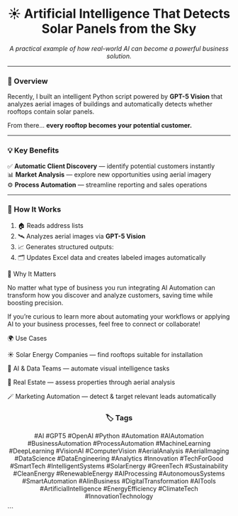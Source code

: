 <h1 align="center">☀️ <b>Artificial Intelligence That Detects Solar Panels from the Sky</b></h1>

<p align="center">
  <i>A practical example of how real-world AI can become a powerful business solution.</i>
</p>

---

### 🧠 Overview  
Recently, I built an intelligent Python script powered by **GPT-5 Vision** that analyzes aerial images of buildings and automatically detects whether rooftops contain solar panels.  

From there... **every rooftop becomes your potential customer.**

---

### 💡 Key Benefits
✅ **Automatic Client Discovery** — identify potential customers instantly  
📊 **Market Analysis** — explore new opportunities using aerial imagery  
⚙️ **Process Automation** — streamline reporting and sales operations  

---

### 🧩 How It Works
1. 🏠 Reads address lists  
2. 🛰️ Analyzes aerial images via **GPT-5 Vision**  
3. 📈 Generates structured outputs:  
4. 🗂️ Updates Excel data and creates labeled images automatically

🚀 Why It Matters

No matter what type of business you run integrating AI Automation can transform how you discover and analyze customers, saving time while boosting precision.

If you’re curious to learn more about automating your workflows or applying AI to your business processes, feel free to connect or collaborate!

🌍 Use Cases

☀️ Solar Energy Companies — find rooftops suitable for installation

🧠 AI & Data Teams — automate visual intelligence tasks

🏢 Real Estate — assess properties through aerial analysis

🪄 Marketing Automation — detect & target relevant leads automatically


<h3 align="center">🏷️ Tags</h3> <p align="center"> #AI #GPT5 #OpenAI #Python #Automation #AIAutomation #BusinessAutomation #ProcessAutomation #MachineLearning #DeepLearning #VisionAI #ComputerVision #AerialAnalysis #AerialImaging #DataScience #DataEngineering #Analytics #Innovation #TechForGood #SmartTech #IntelligentSystems #SolarEnergy #GreenTech #Sustainability #CleanEnergy #RenewableEnergy #AIProcessing #AutonomousSystems #SmartAutomation #AIinBusiness #DigitalTransformation #AITools #ArtificialIntelligence #EnergyEfficiency #ClimateTech #InnovationTechnology </p> ```


